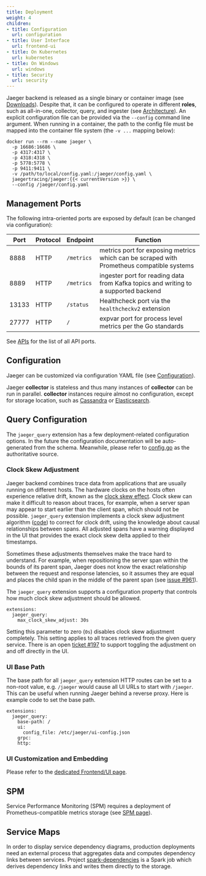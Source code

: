 ```yaml
---
title: Deployment
weight: 4
children:
- title: Configuration
  url: configuration
- title: User Interface
  url: frontend-ui
- title: On Kubernetes
  url: kubernetes
- title: On Windows
  url: windows
- title: Security
  url: security
---
```


Jaeger backend is released as a single binary or container image (see [Downloads](../../../download/)). Despite that, it can be configured to operate in different **roles**, such as all-in-one, collector, query, and ingester (see [Architecture](../architecture/)). An explicit configuration file can be provided via the `--config` command line argument. When running in a container, the path to the config file must be mapped into the container file system (the `-v ...` mapping below):

```
docker run --rm --name jaeger \
  -p 16686:16686 \
  -p 4317:4317 \
  -p 4318:4318 \
  -p 5778:5778 \
  -p 9411:9411 \
  -v /path/to/local/config.yaml:/jaeger/config.yaml \
  jaegertracing/jaeger:{{< currentVersion >}} \
  --config /jaeger/config.yaml
```

## Management Ports

The following intra-oriented ports are exposed by default (can be changed via configuration):

Port  | Protocol | Endpoint   | Function
----- | -------  | ---------- | --------
8888  | HTTP     | `/metrics` | metrics port for exposing metrics which can be scraped with Prometheus compatible systems
8889  | HTTP     | `/metrics` | ingester port for reading data from Kafka topics and writing to a supported backend
13133 | HTTP     | `/status`  | Healthcheck port via the `healthcheckv2` extension
27777 | HTTP     | `/`        | expvar port for process level metrics per the Go standards

See [APIs](../apis/) for the list of all API ports.

## Configuration

Jaeger can be customized via configuration YAML file (see [Configuration](../configuration/)).

Jaeger **collector** is stateless and thus many instances of **collector** can be run in parallel. **collector** instances require almost no configuration, except for storage location, such as [Cassandra](../cassandra/#configuration) or [Elasticsearch](../elasticsearch/#configuration).

## Query Configuration

The `jaeger_query` extension has a few deployment-related configuration options. In the future the configuration documentation will be auto-generated from the schema. Meanwhile, please refer to [config.go](https://github.com/jaegertracing/jaeger/blob/v2.4.0/cmd/jaeger/internal/extension/jaegerquery/config.go#L16) as the authoritative source.

### Clock Skew Adjustment

Jaeger backend combines trace data from applications that are usually running on different hosts. The hardware clocks on the hosts often experience relative drift, known as the [clock skew effect](https://en.wikipedia.org/wiki/Clock_skew). Clock skew can make it difficult to reason about traces, for example, when a server span may appear to start earlier than the client span, which should not be possible. `jaeger_query` extension implements a clock skew adjustment algorithm ([code](https://github.com/jaegertracing/jaeger/blob/v2.4.0/model/adjuster/clockskew.go)) to correct for clock drift, using the knowledge about causal relationships between spans. All adjusted spans have a warning displayed in the UI that provides the exact clock skew delta applied to their timestamps.

Sometimes these adjustments themselves make the trace hard to understand. For example, when repositioning the server span within the bounds of its parent span, Jaeger does not know the exact relationship between the request and response latencies, so it assumes they are equal and places the child span in the middle of the parent span (see [issue #961](https://github.com/jaegertracing/jaeger/issues/961#issuecomment-453925244)).

The `jaeger_query` extension supports a configuration property that controls how much clock skew adjustment should be allowed.

```
extensions:
  jaeger_query:
    max_clock_skew_adjust: 30s
```

 Setting this parameter to zero (`0s`) disables clock skew adjustment completely. This setting applies to all traces retrieved from the given query service. There is an open [ticket #197](https://github.com/jaegertracing/jaeger-ui/issues/197) to support toggling the adjustment on and off directly in the UI.

### UI Base Path

The base path for all `jaeger_query` extension HTTP routes can be set to a non-root value, e.g. `/jaeger` would cause all UI URLs to start with `/jaeger`. This can be useful when running Jaeger behind a reverse proxy. Here is example code to set the base path.

```
extensions:
  jaeger_query:
    base-path: /
    ui:
      config_file: /etc/jaeger/ui-config.json
    grpc:
    http:
```

### UI Customization and Embedding

Please refer to the [dedicated Frontend/UI page](../frontend-ui/).

## SPM

Service Performance Monitoring (SPM) requires a deployment of Prometheus-compatible metrics storage (see [SPM page](../spm/)).

## Service Maps

In order to display service dependency diagrams, production deployments need an external process that aggregates data and computes dependency links between services. Project [spark-dependencies](https://github.com/jaegertracing/spark-dependencies) is a Spark job which derives dependency links and writes them directly to the storage.

[zipkin-thrift]: https://github.com/jaegertracing/jaeger-idl/blob/master/thrift/zipkincore.thrift
[jaeger-thrift]: https://github.com/jaegertracing/jaeger-idl/blob/master/thrift/jaeger.thrift
[model.proto]: https://github.com/jaegertracing/jaeger-idl/blob/main/proto/api_v2/model.proto
[thriftrw]: https://www.npmjs.com/package/thriftrw
[storage.proto]: https://github.com/jaegertracing/jaeger/blob/v2.4.0/internal/storage/v1/grpc/proto/storage.proto
[otlp]: https://github.com/open-telemetry/opentelemetry-proto/blob/main/docs/specification.md
